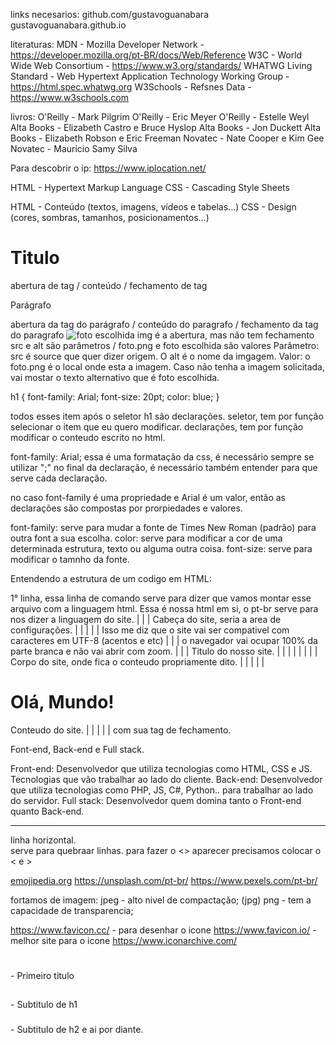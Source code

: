 links necesarios:
github.com/gustavoguanabara
gustavoguanabara.github.io

literaturas:
MDN - Mozilla Developer Network - https://developer.mozilla.org/pt-BR/docs/Web/Reference
W3C - World Wide Web Consortium - https://www.w3.org/standards/
WHATWG Living Standard - Web Hypertext Application Technology Working Group - https://html.spec.whatwg.org
W3Schools - Refsnes Data - https://www.w3schools.com

livros:
O'Reilly - Mark Pilgrim
O'Reilly - Eric Meyer
O'Reilly - Estelle Weyl
Alta Books - Elizabeth Castro e Bruce Hyslop
Alta Books - Jon Duckett
Alta Books - Elizabeth Robson e Eric Freeman
Novatec - Nate Cooper e Kim Gee
Novatec - Mauricio Samy Silva

Para descobrir o ip: https://www.iplocation.net/

HTML - Hypertext Markup Language
CSS - Cascading Style Sheets

HTML - Conteúdo (textos, imagens, vídeos e tabelas...)
CSS - Design (cores, sombras, tamanhos, posicionamentos...)

<h1>Titulo</h1> abertura de tag / conteúdo / fechamento de tag
<p>Parágrafo</p> abertura da tag do parágrafo / conteúdo do paragrafo / fechamento da tag do paragrafo
<img src="foto.png" alt="foto escolhida"> img é a abertura, mas não tem fechamento
src e alt são parâmetros / foto.png e foto escolhida são valores
Parâmetro: src é source que quer dizer origem. O alt é o nome da imgagem.
Valor: o foto.png é o local onde esta a imagem. Caso não tenha a imagem solicitada, vai mostar o texto alternativo que é foto escolhida.

h1 {
    font-family: Arial;
    font-size: 20pt;
    color: blue;
}

todos esses item após o seletor h1 são declarações.
seletor, tem por função selecionar o item que eu quero modificar.
declarações, tem por função modificar o conteudo escrito no html.

font-family: Arial; essa é uma formatação da css, é necessário sempre se utilizar ";" no final da declaração, é necessário também entender para que serve cada declaração.

no caso font-family é uma propriedade e Arial é um valor, então as declarações são compostas por prorpiedades e valores.

font-family: serve para mudar a fonte de Times New Roman (padrão) para outra font a sua escolha.
color: serve para modificar a cor de uma determinada estrutura, texto ou alguma outra coisa.
font-size: serve para modificar o tamnho da fonte.

Entendendo a estrutura de um codigo em HTML:

<!DOCTYPE html> 1° linha, essa linha de comando serve para dizer que vamos montar esse arquivo com a linguagem html.
<html lang="pt-br"> Essa é nossa html em si, o pt-br serve para nos dizer a linguagem do site. 
| 
| |<head>  Cabeça do site, seria a area de configurações.
| |
| | |<meta charset="UTF-8"> Isso me diz que o site vai ser compativel com caracteres em UTF-8 (acentos e etc)
| | |<meta name="viewport" content="width=device-width, initial-scale=1.0"> o navegador vai ocupar 100% da parte branca e não vai abrir com zoom.
| | |<title>Document</title> Titulo do nosso site.
| | 
| |</head>
| |
| |<body> Corpo do site, onde fica o conteudo propriamente dito.
| | 
| | |<h1>Olá, Mundo!</h1> Conteudo do site.
| |
| |</body>
|
</html> com sua tag de fechamento.

Font-end, Back-end e Full stack.

Front-end: Desenvolvedor que utiliza tecnologias como HTML, CSS e JS. Tecnologias que vão trabalhar ao lado do cliente.
Back-end: Desenvolvedor que utiliza tecnologias como PHP, JS, C#, Python.. para trabalhar ao lado do servidor.
Full stack: Desenvolvedor quem domina tanto o Front-end quanto Back-end.

<hr> linha horizontal.
<br> serve para quebraar linhas.
para fazer o <> aparecer precisamos colocar o &lt; e &gt;

<!--Comentario no html-->

[emojipedia.org](https://emojipedia.org/)
https://unsplash.com/pt-br/
https://www.pexels.com/pt-br/

fortamos de imagem:
jpeg - alto nivel de compactação; (jpg)
png - tem a capacidade de transparencia;

https://www.favicon.cc/ - para desenhar o icone
https://www.favicon.io/ - melhor site para o icone
https://www.iconarchive.com/

<h1></h1> - Primeiro titulo 
<h2></h2> - Subtitulo de h1
<h3></h3> - Subtitulo de h2 e ai por diante.


